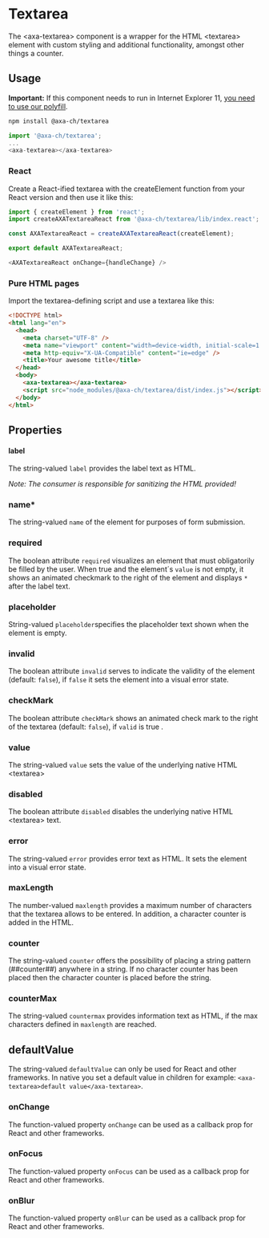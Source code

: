 # Textarea

The &lt;axa-textarea&gt; component is a wrapper for the HTML &lt;textarea&gt; element with custom styling and additional functionality, amongst other things a counter.

## Usage

**Important:** If this component needs to run in Internet Explorer 11, [you need to use our polyfill](https://github.com/axa-ch/patterns-library/tree/develop/src/components/05-utils/polyfill).

```bash
npm install @axa-ch/textarea
```

```js
import '@axa-ch/textarea';
...
<axa-textarea></axa-textarea>
```

### React

Create a React-ified textarea with the createElement function from your React version and then use it like this:

```js
import { createElement } from 'react';
import createAXATextareaReact from '@axa-ch/textarea/lib/index.react';

const AXATextareaReact = createAXATextareaReact(createElement);

export default AXATextareaReact;
```

```js
<AXATextareaReact onChange={handleChange} />
```

### Pure HTML pages

Import the textarea-defining script and use a textarea like this:

```html
<!DOCTYPE html>
<html lang="en">
  <head>
    <meta charset="UTF-8" />
    <meta name="viewport" content="width=device-width, initial-scale=1.0" />
    <meta http-equiv="X-UA-Compatible" content="ie=edge" />
    <title>Your awesome title</title>
  </head>
  <body>
    <axa-textarea></axa-textarea>
    <script src="node_modules/@axa-ch/textarea/dist/index.js"></script>
  </body>
</html>
```

## Properties

#### label

The string-valued `label` provides the label text as HTML.

_Note: The consumer is responsible for sanitizing the HTML provided!_

### name\*

The string-valued `name` of the element for purposes of form submission.

### required

The boolean attribute `required` visualizes an element that must obligatorily be filled by the user. When true and the element´s `value` is not empty, it shows an animated checkmark to the right of the element and displays `*` after the label text.

### placeholder

String-valued `placeholder`specifies the placeholder text shown when the element is empty.

### invalid

The boolean attribute `invalid` serves to indicate the validity of the element (default: `false`), if `false` it sets the element into a visual error state.

### checkMark

The boolean attribute `checkMark` shows an animated check mark to the right of the textarea (default: `false`), if `valid` is true .

### value

The string-valued `value` sets the value of the underlying native HTML &lt;textarea&gt;

### disabled

The boolean attribute `disabled` disables the underlying native HTML &lt;textarea&gt; text.

### error

The string-valued `error` provides error text as HTML. It sets the element into a visual error state.

### maxLength

The number-valued `maxlength` provides a maximum number of characters that the textarea allows to be entered. In addition, a character counter is added in the HTML.

### counter

The string-valued `counter` offers the possibility of placing a string pattern (##counter##) anywhere in a string. If no character counter has been placed then the character counter is placed before the string.

### counterMax

The string-valued `countermax` provides information text as HTML, if the max characters defined in `maxlength` are reached.

## defaultValue

The string-valued `defaultValue` can only be used for React and other frameworks. In native you set a default value in children for example: `<axa-textarea>default value</axa-textarea>`.

### onChange

The function-valued property `onChange` can be used as a callback prop for React and other frameworks.

### onFocus

The function-valued property `onFocus` can be used as a callback prop for React and other frameworks.

### onBlur

The function-valued property `onBlur` can be used as a callback prop for React and other frameworks.
